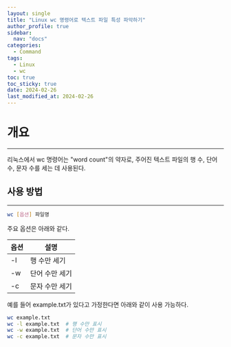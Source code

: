 ```yaml
---
layout: single
title: "Linux wc 명령어로 텍스트 파일 특성 파악하기"
author_profile: true
sidebar:
  nav: "docs"
categories: 
  - Command
tags:
  - Linux
  - wc
toc: true
toc_sticky: true
date: 2024-02-26
last_modified_at: 2024-02-26
---
```


# 개요
---

리눅스에서 wc 명령어는 "word count"의 약자로, 주어진 텍스트 파일의 행 수, 단어 수, 문자 수를 세는 데 사용된다.


## 사용 방법
---

```bash
wc [옵션] 파일명
```

주요 옵션은 아래와 같다.

| 옵션 | 설명                |
|------|---------------------|
| -l   | 행 수만 세기       |
| -w   | 단어 수만 세기     |
| -c   | 문자 수만 세기     |

예를 들어 example.txt가 있다고 가정한다면 아래와 같이 사용 가능하다.

```bash
wc example.txt
wc -l example.txt  # 행 수만 표시
wc -w example.txt  # 단어 수만 표시
wc -c example.txt  # 문자 수만 표시
```